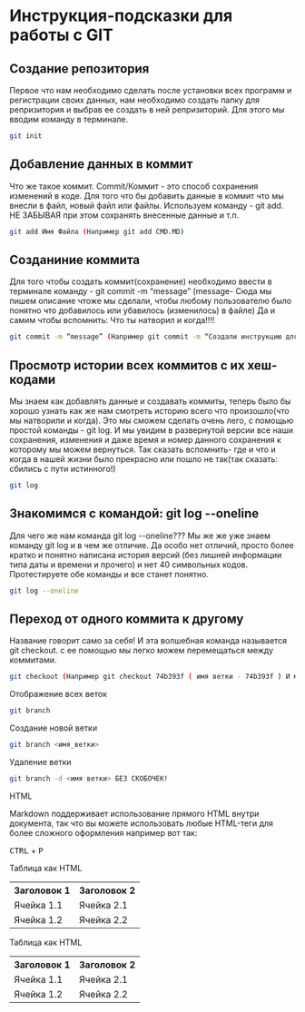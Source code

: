 # Инструкция-подсказки для работы с GIT

## Создание репозитория 
Первое что нам необходимо сделать после установки всех программ и регистрации своих данных, нам необходимо создать папку для репризитория и выбрав ее создать в ней  репризиторий. Для этого мы вводим команду в терминале. 

```sh
git init
```

## Добавление данных в коммит 
Что же такое коммит. Commit/Коммит - это способ сохранения изменений в коде.
Для того что бы добавить данные в коммит что мы внесли в файл, новый файл или файлы. Используем команду - git add. НЕ ЗАБЫВАЯ при этом сохранять внесенные данные и т.п.  

```sh
git add Имя Файла (Например git add CMD.MD)
```

## Созданиние коммита
 Для того чтобы создать коммит(сохранение) необходимо ввести в терминале команду - git commit -m “message” (message- Сюда мы пишем описание чтоже мы сделали, чтобы любому пользователю было понятно что добавилось или убавилось (изменилось) в файле)  Да и самим чтобы вспомнить: Что ты натворил и когда!!!! 

```sh
git commit -m “message” (Например git commit -m “Создали инструкцию для команды git commit”)
```

## Просмотр  истории всех коммитов с их хеш-кодами 
Мы знаем как добавлять данные и создавать коммиты, теперь было бы хорошо узнать как же нам смотреть историю всего что произошло(что мы натворили и когда). Это мы сможем сделать очень лего, с помощью простой команды - git log. И мы увидим в развернутой версии все наши сохранения, изменения и даже время и номер данного сохранения к которому мы можем вернуться. Так сказать вспомнить- где и что и когда в нашей жизни было прекрасно или пошло не так(так сказать: cбились с пути истинного!)  

```sh
git log
```

## Знакомимся с командой: git log --oneline
Для чего же нам команда git log --oneline??? Мы же же уже знаем команду git log и в чем же отличие. Да особо нет отличий, просто более кратко и понятно написана история версий (без лишней информации типа даты и времени и прочего) и нет 40 символьных кодов. Протестируете обе команды и все станет понятно. 

```sh
git log --oneline
```
## Переход от одного коммита к другому 
Название говорит само за себя! И эта волшебная команда называется git checkout. с ее помощью мы легко можем перемещаться между коммитами. 

```sh
git checkout (Например git checkout 74b393f ( имя ветки - 74b393f ) И мы попадаем на интресующую нас версию ) Легко и просто. 
```

Отображение всех веток 
```sh
git branch
```

Создание новой ветки 
```sh
git branch <имя_ветки>
```
Удаление ветки 
``` sh
git branch -d <имя ветки> БЕЗ СКОБОЧЕК! 

```

HTML

Markdown поддерживает использование прямого HTML внутри документа, так что вы можете использовать любые HTML-теги для более сложного оформления например вот так:


<kbd>CTRL</kbd> + <kbd>P</kbd>

Таблица как HTML
<table>
    <tr>
        <th>Заголовок 1</th>
        <th>Заголовок 2</th>
    </tr>
    <tr>
        <td>Ячейка 1.1</td>
        <td>Ячейка 2.1</td>
    </tr>
    <tr>
        <td>Ячейка 1.2</td>
        <td>Ячейка 2.2</td>
    </tr>
</table>


Таблица как HTML
<table>
    <tr>
        <th>Заголовок 1</th>
        <th>Заголовок 2</th>
    </tr>
    <tr>
        <td>Ячейка 1.1</td>
        <td>Ячейка 2.1</td>
    </tr>
    <tr>
        <td>Ячейка 1.2</td>
        <td>Ячейка 2.2</td>
    </tr>
</table>

